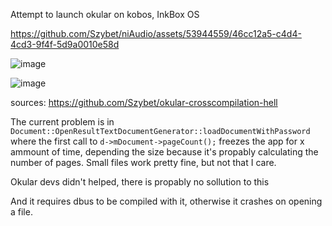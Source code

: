 Attempt to launch okular on kobos, InkBox OS

https://github.com/Szybet/niAudio/assets/53944559/46cc12a5-c4d4-4cd3-9f4f-5d9a0010e58d

![image](https://github.com/Szybet/niAudio/assets/53944559/232cb5c2-6b12-47ad-b5c1-7220ee9660e9)

![image](https://github.com/Szybet/niAudio/assets/53944559/44d21e0b-4619-4cbd-90ff-9554b1f8e217)

sources: https://github.com/Szybet/okular-crosscompilation-hell

The current problem is in `Document::OpenResultTextDocumentGenerator::loadDocumentWithPassword` where the first call to `d->mDocument->pageCount();` freezes the app for x ammount of time, depending the size because it's propably calculating the number of pages. Small files work pretty fine, but not that I care.

Okular devs didn't helped, there is propably no sollution to this

And it requires dbus to be compiled with it, otherwise it crashes on opening a file.
